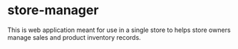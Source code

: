 # store-manager
This is web application meant for use in a single store to helps store owners manage sales and product inventory records.
